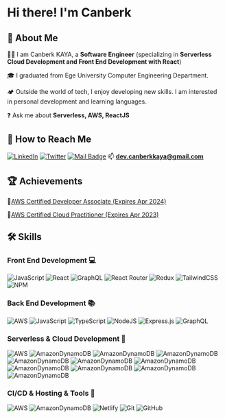 
# Hi there! I'm Canberk

## 🚀 About Me

👨‍💻 I am Canberk KAYA,  a **Software Engineer** (specializing in **Serverless Cloud Development and Front End Development with React**)

🎓 I graduated from Ege University Computer Engineering Department.

🏕️ Outside the world of tech, I enjoy developing new skills. I am interested in personal development and learning languages. 

❓ Ask me about **Serverless, AWS, ReactJS**



## 🚀 How to Reach Me
[![LinkedIn](https://img.shields.io/badge/@canberkkaya-%230077B5.svg?style=for-the-badge&logo=linkedin&logoColor=white)](https://www.linkedin.com/in/canberk-kaya/) [![Twitter](https://img.shields.io/badge/@cnbrk_kaya-%231DA1F2.svg?style=for-the-badge&logo=Twitter&logoColor=white)](https://twitter.com/cnbrk_kaya)  [![Mail Badge](https://img.shields.io/badge/dev.canberkkaya-D14836?style=for-the-badge&logo=gmail&logoColor=white )](mailto:dev.canberkkaya@gmail.com)   📫  **dev.canberkkaya@gmail.com**

##  🏆 Achievements

🥇[AWS Certified Developer Associate (Expires Apr 2024)](https://www.credly.com/badges/6f6aa311-591b-4c8d-9d23-7bbdc8d9b38a?source=linked_in_profile)

🥉[AWS Certified Cloud Practitioner (Expires Apr 2023) ](https://www.youracclaim.com/badges/5268bf09-0991-4211-8cc2-9f73272939b3/linked_in_profile)

## 🛠️ Skills

### Front End Development  💻

![JavaScript](https://img.shields.io/badge/javascript-%23323330.svg?style=for-the-badge&logo=javascript&logoColor=%23F7DF1E) ![React](https://img.shields.io/badge/react-%2320232a.svg?style=for-the-badge&logo=react&logoColor=%2361DAFB) ![GraphQL](https://img.shields.io/badge/-GraphQL-E10098?style=for-the-badge&logo=graphql&logoColor=white) ![React Router](https://img.shields.io/badge/React_Router-CA4245?style=for-the-badge&logo=react-router&logoColor=white) ![Redux](https://img.shields.io/badge/redux-%23593d88.svg?style=for-the-badge&logo=redux&logoColor=white)          ![TailwindCSS](https://img.shields.io/badge/tailwindcss-%2338B2AC.svg?style=for-the-badge&logo=tailwind-css&logoColor=white) 	 ![NPM](https://img.shields.io/badge/NPM-%23000000.svg?style=for-the-badge&logo=npm&logoColor=white)


### Back End Development  📚
![AWS](https://img.shields.io/badge/AWS-%23FF9900.svg?style=for-the-badge&logo=amazon-aws&logoColor=white) ![JavaScript](https://img.shields.io/badge/javascript-%23323330.svg?style=for-the-badge&logo=javascript&logoColor=%23F7DF1E) ![TypeScript](https://img.shields.io/badge/typescript-%23007ACC.svg?style=for-the-badge&logo=typescript&logoColor=white)  ![NodeJS](https://img.shields.io/badge/node.js-6DA55F?style=for-the-badge&logo=node.js&logoColor=white) ![Express.js](https://img.shields.io/badge/express.js-%23404d59.svg?style=for-the-badge&logo=express&logoColor=%2361DAFB) ![GraphQL](https://img.shields.io/badge/-GraphQL-E10098?style=for-the-badge&logo=graphql&logoColor=white)

### Serverless &  Cloud Development  🚀 
![AWS](https://img.shields.io/badge/AWS-%23FF9900.svg?style=for-the-badge&logo=amazon-aws&logoColor=white) ![AmazonDynamoDB](https://img.shields.io/badge/-AWS%20Amplify-blue?style=for-the-badge&logo=AWS%20Amplify&logoColor=white) ![AmazonDynamoDB](https://img.shields.io/badge/Amazon%20DynamoDB-4053D6?style=for-the-badge&logo=Amazon%20DynamoDB&logoColor=white)  ![AmazonDynamoDB](https://img.shields.io/badge/-Amazon%20S3-yellow?style=for-the-badge&logo=Amazon%20S3&logoColor=white) ![AmazonDynamoDB](https://img.shields.io/badge/-Amazon%20Apigateway-yellowgreen?style=for-the-badge) ![AmazonDynamoDB](https://img.shields.io/badge/-AWS%20Lambda-informational?style=for-the-badge) ![AmazonDynamoDB](https://img.shields.io/badge/-Amazon%20Cognito-important?style=for-the-badge) ![AmazonDynamoDB](https://img.shields.io/badge/-Amazon%20Route53-green?style=for-the-badge) ![AmazonDynamoDB](https://img.shields.io/badge/-Amazon%20SNS-brown?style=for-the-badge) ![AmazonDynamoDB](https://img.shields.io/badge/-Amazon%20SQS-yellow?style=for-the-badge)  ![AmazonDynamoDB](https://img.shields.io/badge/-Amazon%20SES-blue?style=for-the-badge)

### CI/CD & Hosting & Tools 📂
![AWS](https://img.shields.io/badge/AWS-%23FF9900.svg?style=for-the-badge&logo=amazon-aws&logoColor=white) ![AmazonDynamoDB](https://img.shields.io/badge/-AWS%20Amplify-blue?style=for-the-badge&logo=AWS%20Amplify&logoColor=white) ![Netlify](https://img.shields.io/badge/netlify-%23000000.svg?style=for-the-badge&logo=netlify&logoColor=#00C7B7) ![Git](https://img.shields.io/badge/git-%23F05033.svg?style=for-the-badge&logo=git&logoColor=white) ![GitHub](https://img.shields.io/badge/github-%23121011.svg?style=for-the-badge&logo=github&logoColor=white)

